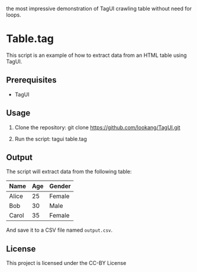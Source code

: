 the most impressive demonstration of TagUI crawling table without need for loops.

# Table.tag

This script is an example of how to extract data from an HTML table using TagUI.

## Prerequisites

- TagUI

## Usage

1. Clone the repository:
git clone https://github.com/lookang/TagUI.git

3. Run the script:
tagui table.tag


## Output

The script will extract data from the following table:

| Name  | Age | Gender |
|-------|-----|--------|
| Alice | 25  | Female |
| Bob   | 30  | Male   |
| Carol | 35  | Female |

And save it to a CSV file named `output.csv`.

## License

This project is licensed under the CC-BY License 
